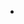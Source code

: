 -

<!---
SyrOdhey/SyrOdhey is a ✨ special ✨ repository because its `README.md` (this file) appears on your GitHub profile.
You can click the Preview link to take a look at your changes.
--->

